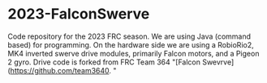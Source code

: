 # 2023-FalconSwerve

Code repository for the 2023 FRC season. We are using Java (command based) for programming. On the hardware side we are using a RobioRio2, MK4 inverted swerve drive modules, primarily Falcon motors, and a Pigeon 2 gyro. Drive code is forked from FRC Team 364 "[Falcon Swevrve](https://github.com/team3640.
"
